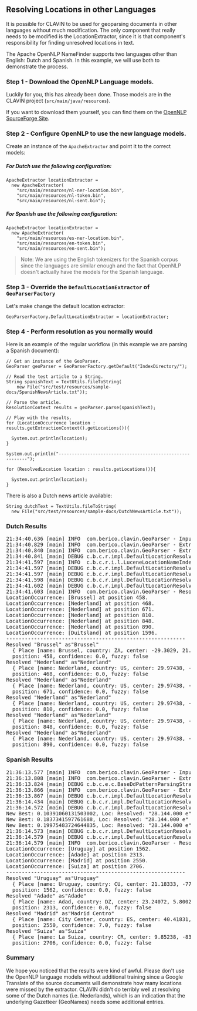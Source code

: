 ## Resolving Locations in other Languages

It is possible for CLAVIN to be used for geoparsing documents in other languages without much modification.  The only component that really needs to be modified is the LocationExtractor, since it is that component&apos;s responsibility for finding unresolved locations in text.

The Apache OpenNLP NameFinder supports two languages other than English: Dutch and Spanish.  In this example, we will use both to demonstrate the process.

### Step 1 - Download the OpenNLP Language models.

Luckily for you, this has already been done.  Those models are in the CLAVIN project (`src/main/java/resources`).

If you want to download them yourself, you can find them on the [OpenNLP SourceForge Site](http://opennlp.sourceforge.net/models-1.5/).

### Step 2 - Configure OpenNLP to use the new language models.

Create an instance of the `ApacheExtractor` and point it to the correct models:


##### For Dutch use the following configuration:

```
ApacheExtractor locationExtractor = 
  new ApacheExtractor(
    "src/main/resources/nl-ner-location.bin", 
    "src/main/resources/nl-token.bin", 
    "src/main/resources/nl-sent.bin");
```

##### For Spanish use the following configuration:

```
ApacheExtractor locationExtractor = 
  new ApacheExtractor(
    "src/main/resources/es-ner-location.bin", 
    "src/main/resources/en-token.bin", 
    "src/main/resources/en-sent.bin");
```

> Note:  We are using the English tokenizers for the Spanish corpus since the languages are similar enough and the fact that OpenNLP doesn&apos;t actually have the models for the Spanish language.


### Step 3 - Override the `DefaultLocationExtractor` of `GeoParserFactory`

Let&apos;s make change the default location extractor:

```
GeoParserFactory.DefaultLocationExtractor = locationExtractor;
```

### Step 4 - Perform resolution as you normally would

Here is an example of the regular workflow (in this example we are parsing a Spanish document):

```
// Get an instance of the GeoParser.
GeoParser geoParser = GeoParserFactory.getDefault("IndexDirectory/");

// Read the test article to a String.
String spanishText = TextUtils.fileToString(
    new File("src/test/resources/sample-docs/SpanishNewsArticle.txt"));

// Parse the article.
ResolutionContext results = geoParser.parse(spanishText);

// Play with the results.
for (LocationOccurrence location : results.getExtractionContext().getLocations()){
  
  System.out.println(location);
}

System.out.println("----------------------------------------------------------");

for (ResolvedLocation location : results.getLocations()){
  
  System.out.println(location);
}
```

There is also a Dutch news article available:

```
String dutchText = TextUtils.fileToString(
  new File("src/test/resources/sample-docs/DutchNewsArticle.txt"));
```

###  Dutch Results

<pre>
21:34:40.636 [main] INFO  com.berico.clavin.GeoParser - Input Size: 2852
21:34:40.829 [main] INFO  com.berico.clavin.GeoParser - Extracted Location Count: 7
21:34:40.840 [main] INFO  com.berico.clavin.GeoParser - Extracted Coordinates Count: 0
21:34:40.841 [main] DEBUG c.b.c.r.impl.DefaultLocationResolver - Beginning resolution step.
21:34:41.597 [main] INFO  c.b.c.r.i.l.LuceneLocationNameIndex - Found no results for duitsland.
21:34:41.597 [main] DEBUG c.b.c.r.impl.DefaultLocationResolver - Found 6 location candidate lists.
21:34:41.597 [main] DEBUG c.b.c.r.impl.DefaultLocationResolver - Found 0 coordinate candidate lists.
21:34:41.598 [main] DEBUG c.b.c.r.impl.DefaultLocationResolver - Selected 0 coordinates.
21:34:41.602 [main] DEBUG c.b.c.r.impl.DefaultLocationResolver - Selected 6 locations.
21:34:41.603 [main] INFO  com.berico.clavin.GeoParser - Resolved 6 locations and 0 coordinates.
LocationOccurrence: [Brussel] at position 458.
LocationOccurrence: [Nederland] at position 468.
LocationOccurrence: [Nederland] at position 671.
LocationOccurrence: [Nederland] at position 810.
LocationOccurrence: [Nederland] at position 848.
LocationOccurrence: [Nederland] at position 890.
LocationOccurrence: [Duitsland] at position 1596.
----------------------------------------------------------
Resolved "Brussel" as"Brussel" 
  { Place [name: Brussel, country: ZA, center: -29.3029, 21.24889]}, 
  position: 458, confidence: 0.0, fuzzy: false
Resolved "Nederland" as"Nederland" 
  { Place [name: Nederland, country: US, center: 29.97438, -93.9924]}, 
  position: 468, confidence: 0.0, fuzzy: false
Resolved "Nederland" as"Nederland" 
  { Place [name: Nederland, country: US, center: 29.97438, -93.9924]}, 
  position: 671, confidence: 0.0, fuzzy: false
Resolved "Nederland" as"Nederland" 
  { Place [name: Nederland, country: US, center: 29.97438, -93.9924]}, 
  position: 810, confidence: 0.0, fuzzy: false
Resolved "Nederland" as"Nederland" 
  { Place [name: Nederland, country: US, center: 29.97438, -93.9924]}, 
  position: 848, confidence: 0.0, fuzzy: false
Resolved "Nederland" as"Nederland" 
  { Place [name: Nederland, country: US, center: 29.97438, -93.9924]}, 
  position: 890, confidence: 0.0, fuzzy: false
</pre>

### Spanish Results

<pre>
21:36:13.577 [main] INFO  com.berico.clavin.GeoParser - Input Size: 3757
21:36:13.808 [main] INFO  com.berico.clavin.GeoParser - Extracted Location Count: 4
21:36:13.824 [main] DEBUG c.b.c.e.c.BaseDdPatternParsingStrategy - From '28.144.000 e', parsed Lat/Lon: 28.14, 4.0.
21:36:13.866 [main] INFO  com.berico.clavin.GeoParser - Extracted Coordinates Count: 1
21:36:13.867 [main] DEBUG c.b.c.r.impl.DefaultLocationResolver - Beginning resolution step.
21:36:14.434 [main] DEBUG c.b.c.r.impl.DefaultLocationResolver - Found 4 location candidate lists.
21:36:14.572 [main] DEBUG c.b.c.r.impl.DefaultLocationResolver - Found 1 coordinate candidate lists.
New Best: 0.10391060131503002, Loc: Resolved: "28.144.000 e" as 19.247314274859388km W of Tisnaïet el Khahna, [DZ]
New Best: 0.1837341597761688, Loc: Resolved: "28.144.000 e" as 10.885292111366052km ESE of ’Aïn el Morra, [DZ]
New Best: 0.19975483724644835, Loc: Resolved: "28.144.000 e" as 10.012273182313436km SSW of Djebel el Abiod, [DZ]
21:36:14.573 [main] DEBUG c.b.c.r.impl.DefaultLocationResolver - Selected 1 coordinates.
21:36:14.579 [main] DEBUG c.b.c.r.impl.DefaultLocationResolver - Selected 4 locations.
21:36:14.579 [main] INFO  com.berico.clavin.GeoParser - Resolved 4 locations and 1 coordinates.
LocationOccurrence: [Uruguay] at position 1562.
LocationOccurrence: [Adade] at position 2313.
LocationOccurrence: [Madrid] at position 2550.
LocationOccurrence: [Suiza] at position 2706.
----------------------------------------------------------
Resolved "Uruguay" as"Uruguay" 
  { Place [name: Uruguay, country: CU, center: 21.18333, -77.8]}, 
  position: 1562, confidence: 0.0, fuzzy: false
Resolved "Adade" as"Adade" 
  { Place [name: Adad, country: DZ, center: 23.24072, 5.80027]}, 
  position: 2313, confidence: 0.0, fuzzy: false
Resolved "Madrid" as"Madrid Centro" 
  { Place [name: City Center, country: ES, center: 40.41831, -3.70275]}, 
  position: 2550, confidence: 7.0, fuzzy: false
Resolved "Suiza" as"Suiza" 
  { Place [name: La Suiza, country: CR, center: 9.85238, -83.61331]}, 
  position: 2706, confidence: 0.0, fuzzy: false
</pre>

### Summary

We hope you noticed that the results were kind of awful.  Please don't use the OpenNLP language models without additional training since a Google Translate of the source documents will demonstrate how many locations were missed by the extractor.  CLAVIN didn't do terribly well at resolving some of the Dutch names (i.e. Nederlands), which is an indication that the underlying Gazetteer (GeoNames) needs some additional entries.
